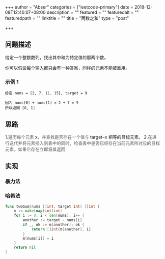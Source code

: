 +++
author = "Abser"
categories = ["leetcode-primary"]
date = 2018-12-08T12:40:07+08:00
description = ""
featured = ""
featuredalt = ""
featuredpath = ""
linktitle = ""
title = "两数之和"
type = "post"

+++

## 问题描述
给定一个整数数列，找出其中和为特定值的那两个数。

你可以假设每个输入都只会有一种答案，同样的元素不能被重用。

### __示例 1__

```plain
给定 nums = [2, 7, 11, 15], target = 9

因为 nums[0] + nums[1] = 2 + 7 = 9
所以返回 [0, 1]
```

## 思路
1.<span data-type="color" style="color:rgb(90, 90, 90)"><span data-type="background" style="background-color:rgb(255, 255, 255)">遍历每个元素 </span></span>x<span data-type="color" style="color:rgb(90, 90, 90)"><span data-type="background" style="background-color:rgb(255, 255, 255)">，并查找是否存在一个值与 </span></span>target−x<span data-type="color" style="color:rgb(90, 90, 90)"><span data-type="background" style="background-color:rgb(255, 255, 255)"> </span></span>相等的目标元素。
2.<span data-type="color" style="color:rgb(90, 90, 90)"><span data-type="background" style="background-color:rgb(255, 255, 255)">在进行迭代并将元素插入到表中的同时，检查表中是否已经存在当前元素所对应的目标元素。如果它存在立即将其返回</span></span>
## 实现

### 暴力法

### 哈希法

```go
func twoSum(nums []int, target int) []int {
	m := make(map[int]int)
	for i := 0; i < len(nums); i++ {
		another := target - nums[i]
		if _, ok := m[another]; ok {
			return []int{m[another], i}
		}
		m[nums[i]] = i
	}
	return nil
}
```
### 

